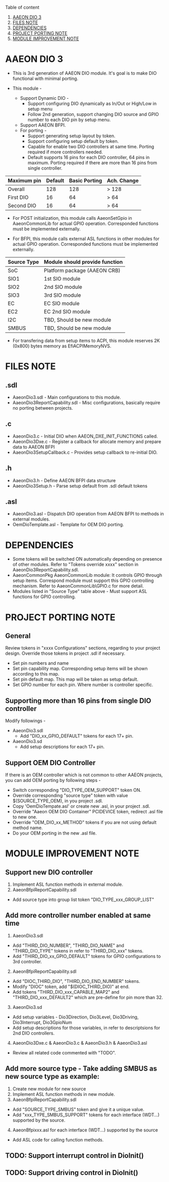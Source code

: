 Table of content
1. [AAEON DIO 3](#AAEON-DIO-3)
2. [FILES NOTE](#FILES-NOTE)
3. [DEPENDENCIES](#DEPENDENCIES)
4. [PROJECT PORTING NOTE](#PROJECT-PORTING-NOTE)
5. [MODULE IMPROVEMENT NOTE](#MODULE-IMPROVEMENT-NOTE)

AAEON DIO 3
================================

* This is 3rd generation of AAEON DIO module. It's goal is to make DIO functional with minimal porting.

* This module -
   * Support Dynamic DIO -
      * Support configuring DIO dynamically as In/Out or High/Low in setup menu
      * Follow 2nd generation, support changing DIO source and GPIO number to each DIO pin by setup menu.
   * Support AAEON BFPI.
   * For porting -
      * Support generating setup layout by token.
      * Support configuring setup default by token.
      * Capable for enable two DIO controllers at same time. Porting required if more controllers needed.
      * Default supports 16 pins for each DIO controller, 64 pins in maximum. Porting required if there are more than 16 pins from single controller.

| Maximum pin   | Default  | Basic Porting  | Ach. Change |
| ------------- | -------- |--------------- |------------ |
| Overall       | 128      | 128            | > 128       |
| First DIO     | 16       | 64             | > 64        |
| Second DIO    | 16       | 64             | > 64        |

* For POST initialization, this module calls AaeonSetGpio in AaeonCommonLib for actual GPIO operation. Corresponded functions must be implemented externally. 

* For BFPI, this module calls external ASL functions in other modules for actual GPIO operation. Corresponded functions must be implemented externally.

| Source Type | Module should provide function |
| ----------- | ------------------------------ |
| SoC         | Platform package (AAEON CRB)   |
| SIO1        | 1st SIO module                 |
| SIO2        | 2nd SIO module                 |
| SIO3        | 3rd SIO module                 |
| EC          | EC SIO module                  |
| EC2         | EC 2nd SIO module              |
| I2C         | TBD, Should be new module      |
| SMBUS       | TBD, Should be new module      |

* For transfering data from setup items to ACPI, this module reserves 2K (0x800) bytes memory as EfiACPIMemoryNVS.

FILES NOTE
================================

## .sdl

* AaeonDio3.sdl - Main configurations to this module.
* AaeonDio3ReportCapability.sdl - Misc configurations, basically require no porting between projects.

## .c

* AaeonDio3.c - Initial DIO when AAEON_DXE_INIT_FUNCTIONS called.
* AaeonDio3Dxe.c - Register a callback for allocate memory and prepare data to AAEON BFPI
* AaeonDio3SetupCallback.c - Provides setup callback to re-initial DIO.

## .h

* AaeonDio3.h - Define AAEON BFPI data structure
* AaeonDio3Setup.h - Parse setup default from .sdl default tokens

## .asl

* AaeonDio3.asl - Dispatch DIO operation from AAEON BFPI to methods in external modules.
* OemDioTemplate.asl - Template for OEM DIO porting.

DEPENDENCIES
================================

* Some tokens will be switched ON automatically depending on presence of other modules. Refer to "Tokens override xxxx" section in AaeonDio3ReportCapability.sdl.
* AaeonCommonPkg AaeonCommonLib module: It controls GPIO through setup items. Correspond module must support this GPIO controlling mechanism. Refer to AaeonCommonLib\GPIO.c for more detail.
* Modules listed in "Source Type" table above - Must support ASL functions for GPIO controlling.

PROJECT PORTING NOTE
================================

## General

Review tokens in "xxxx Configurations" sections, regarding to your project design. Override those tokens in project .sdl if necessary.
* Set pin numbers and name
* Set pin capability map. Corresponding setup items will be shown according to this map.
* Set pin default map. This map will be taken as setup default.
* Set GPIO number for each pin. Where number is controller specific.

## Supporting more than 16 pins from single DIO controller

Modify followings -
* AaeonDio3.sdl
  * Add "DIO_xx_GPIO_DEFAULT" tokens for each 17+ pin.
* AaeonDio3.sd
  * Add setup descriptions for each 17+ pin.

## Support OEM DIO Controller

If there is an OEM controller which is not common to other AAEON projects, you can add OEM porting by following steps -
* Switch corresponding "DIO_TYPE_OEM_SUPPORT" token ON.
* Override corresponding "source type" token with value $(SOURCE_TYPE_OEM), in you project .sdl.
* Copy 'OemDioTempate.asl' or create new .asl, in your project .sdl.
* Override "Aaeon OEM DIO Container" PCIDEVICE token, redirect .asl file to new one.
* Override "OEM_DIO_xx_METHOD" tokens if you are not using default method name.
* Do your OEM porting in the new .asl file.

MODULE IMPROVEMENT NOTE
================================

## Support new DIO controller

1. Implement ASL function methods in external module.
2. AaeonBfpiReportCapability.sdl
  * Add source type into group list token "DIO_TYPE_xxx_GROUP_LIST"

## Add more controller number enabled at same time

1. AaeonDio3.sdl
  * Add "THIRD_DIO_NUMBER", "THIRD_DIO_NAME" and "THIRD_DIO_TYPE" tokens in refer to "THIRD_DIO_xxx" tokens.
  * Add "THIRD_DIO_xx_GPIO_DEFAULT" tokens for GPIO configurations to 3rd controller.
2. AaeonBfpiReportCapability.sdl
  * Add "DIOC_THIRD_DIO", "THIRD_DIO_END_NUMBER" tokens.
  * Modify "DIOC" token, add "$(DIOC_THIRD_DIO)" at end.
  * Add tokens "THIRD_DIO_xxx_CAPABLE_MAP2" and "THIRD_DIO_xxx_DEFAULT2" which are pre-define for pin more than 32.
3. AaeonDio3.sd
  * Add setup variables - Dio3Direction, Dio3Level, Dio3Driving, Dio3Interrupt, Dio3GpioNum
  * Add setup descriptions for those variables, in refer to descriptsions for 2nd DIO controllers.
4. AaeonDio3Dxe.c & AaeonDio3.c & AaeonDio3.h & AaeonDio3.asl
  * Review all related code commented with "TODO".

## Add more source type - Take adding SMBUS as new source type as example:

1. Create new module for new source
2. Implement ASL function methods in new module.
3. AaeonBfpiReportCapability.sdl
  * Add "SOURCE_TYPE_SMBUS" token and give it a unique value.
  * Add "xxx_TYPE_SMBUS_SUPPORT" tokens for each interface (WDT...) supported by the source.
4. AaeonBfpixxx.asl for each interface (WDT...) supported by the source
  * Add ASL code for calling function methods.

## TODO: Support interrupt control in DioInit()

## TODO: Support driving control in DioInit()